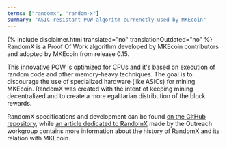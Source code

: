 ```yaml
---
terms: ["randomx", "random-x"]
summary: "ASIC-resistant POW algoritm currenctly used by MKEcoin"
---
```


{% include disclaimer.html translated="no" translationOutdated="no" %}
RandomX is a Proof Of Work algorithm developed by MKEcoin contributors and adopted by MKEcoin from release 0.15.

This innovative POW is optimized for CPUs and it's based on execution of random code and other memory-heavy techniques. The goal is to discourage the use of specialized hardware (like ASICs) for mining MKEcoin. RandomX was created with the intent of keeping mining decentralized and to create a more egalitarian distribution of the block rewards.

RandomX specifications and development can be found [on the GitHub repository](https://github.com/tevador/RandomX), while [an article dedicated to RandomX](https://www.MKEcoinoutreach.org/stories/RandomX.html) made by the Outreach workgroup contains more information about the history of RandomX and its relation with MKEcoin.
